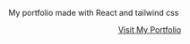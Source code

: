 My portfolio made with React and tailwind css

<p align="center">
  <a href="https://www.kostisgrf.xyz/">Visit My Portfolio</a>
</p>
